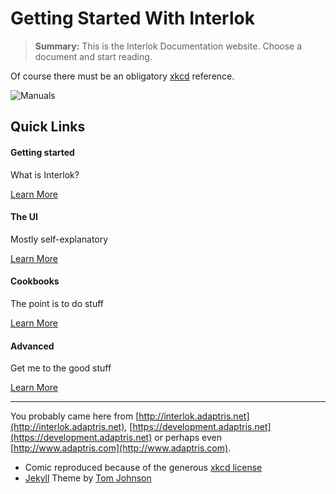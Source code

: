 # Getting Started With Interlok

> **Summary:** This is the Interlok Documentation website.  Choose a document and start reading.

Of course there must be an obligatory [xkcd](http://xkcd.com) reference.

![Manuals](https://imgs.xkcd.com/comics/manuals.png)


<div class="row">
	 <div class="col-lg-12">
		 <h2 class="page-header">Quick Links</h2>
	 </div>
	 <div class="col-md-3 col-sm-6">
		 <div class="panel panel-default text-center">
			 <div class="panel-heading">
				 <span class="fa-stack fa-5x">
					   <i class="fa fa-circle fa-stack-2x text-primary"></i>
					   <i class="fa fa-graduation-cap fa-stack-1x fa-inverse"></i>
				 </span>
			 </div>
			 <div class="panel-body">
				 <h4>Getting started</h4>
				 <p>What is Interlok?</p>
				 <a href="tag_getting_started.html" class="btn btn-primary">Learn More</a>
			 </div>
		 </div>
	 </div>
	 <div class="col-md-3 col-sm-6">
		 <div class="panel panel-default text-center">
			 <div class="panel-heading">
				 <span class="fa-stack fa-5x">
					   <i class="fa fa-circle fa-stack-2x text-primary"></i>
					   <i class="fa fa-bar-chart fa-stack-1x fa-inverse"></i>
				 </span>
			 </div>
			 <div class="panel-body">
				 <h4>The UI</h4>
				 <p>Mostly self-explanatory</p>
				 <a href="tag_ui.html" class="btn btn-primary">Learn More</a>
			 </div>
		 </div>
	 </div>
	 <div class="col-md-3 col-sm-6">
		 <div class="panel panel-default text-center">
			 <div class="panel-heading">
				 <span class="fa-stack fa-5x">
					   <i class="fa fa-circle fa-stack-2x text-primary"></i>
					   <i class="fa fa-map fa-stack-1x fa-inverse"></i>
				 </span>
			 </div>
			 <div class="panel-body">
				 <h4>Cookbooks</h4>
				 <p>The point is to do stuff</p>
				 <a href="tag_cookbook.html" class="btn btn-primary">Learn More</a>
			 </div>
		 </div>
	 </div>
	 <div class="col-md-3 col-sm-6">
		 <div class="panel panel-default text-center">
			 <div class="panel-heading">
				 <span class="fa-stack fa-5x">
					   <i class="fa fa-circle fa-stack-2x text-primary"></i>
					   <i class="fa fa-trophy fa-stack-1x fa-inverse"></i>
				 </span>
			 </div>
			 <div class="panel-body">
				 <h4>Advanced</h4>
				 <p>Get me to the good stuff</p>
				 <a href="tag_advanced.html" class="btn btn-primary">Learn More</a>
			 </div>
		 </div>
	 </div>
</div>


---

You probably came here from [http://interlok.adaptris.net](http://interlok.adaptris.net), [https://development.adaptris.net](https://development.adaptris.net) or perhaps even [http://www.adaptris.com](http://www.adaptris.com). 

* Comic reproduced because of the generous [xkcd license](http://xkcd.com/license.html)
* [Jekyll](http://jekyllrb.com) Theme by [Tom Johnson](http://idratherbewriting.com/)
